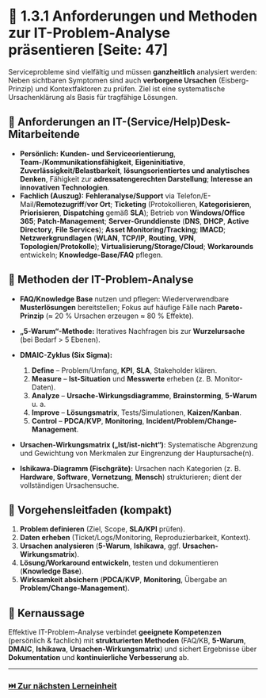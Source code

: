 # 🧠 1.3.1 Anforderungen und Methoden zur IT-Problem-Analyse präsentieren [Seite: 47]

Serviceprobleme sind vielfältig und müssen **ganzheitlich** analysiert werden: Neben sichtbaren Symptomen sind auch **verborgene Ursachen** (Eisberg-Prinzip) und Kontextfaktoren zu prüfen. Ziel ist eine systematische Ursachenklärung als Basis für tragfähige Lösungen. 

## 👤 Anforderungen an IT-(Service/Help)Desk-Mitarbeitende

* **Persönlich:** **Kunden- und Serviceorientierung**, **Team-/Kommunikationsfähigkeit**, **Eigeninitiative**, **Zuverlässigkeit/Belastbarkeit**, **lösungsorientiertes und analytisches Denken**, Fähigkeit zur **adressatengerechten Darstellung**; **Interesse an innovativen Technologien**. 
* **Fachlich (Auszug):** **Fehleranalyse/Support** via Telefon/E-Mail/**Remotezugriff**/**vor Ort**; **Ticketing** (Protokollieren, **Kategorisieren**, **Priorisieren**, **Dispatching** gemäß **SLA**); Betrieb von **Windows/Office 365**; **Patch-Management**; **Server-Grunddienste** (**DNS**, **DHCP**, **Active Directory**, **File Services**); **Asset Monitoring/Tracking**; **IMACD**; **Netzwerkgrundlagen** (**WLAN**, **TCP/IP**, **Routing**, **VPN**, **Topologien/Protokolle**); **Virtualisierung/Storage/Cloud**; **Workarounds** entwickeln; **Knowledge-Base/FAQ** pflegen. 

## 🧰 Methoden der IT-Problem-Analyse

* **FAQ/Knowledge Base** nutzen und pflegen: Wiederverwendbare **Musterlösungen** bereitstellen; Fokus auf häufige Fälle nach **Pareto-Prinzip** (≈ 20 % Ursachen erzeugen ≈ 80 % Effekte). 
* **„5-Warum“-Methode:** Iteratives Nachfragen bis zur **Wurzelursache** (bei Bedarf > 5 Ebenen). 
* **DMAIC-Zyklus (Six Sigma):**

  1. **Define** – Problem/Umfang, **KPI**, **SLA**, Stakeholder klären.
  2. **Measure** – **Ist-Situation** und **Messwerte** erheben (z. B. Monitor-Daten).
  3. **Analyze** – **Ursache-Wirkungsdiagramme**, **Brainstorming**, **5-Warum** u. a.
  4. **Improve** – **Lösungsmatrix**, Tests/Simulationen, **Kaizen/Kanban**.
  5. **Control** – **PDCA/KVP**, **Monitoring**, **Incident/Problem/Change-Management**. 
* **Ursachen-Wirkungsmatrix („Ist/ist-nicht“)**: Systematische Abgrenzung und Gewichtung von Merkmalen zur Eingrenzung der Hauptursache(n). 
* **Ishikawa-Diagramm (Fischgräte):** Ursachen nach Kategorien (z. B. **Hardware**, **Software**, **Vernetzung**, **Mensch**) strukturieren; dient der vollständigen Ursachensuche. 

## 🧭 Vorgehensleitfaden (kompakt)

1. **Problem definieren** (Ziel, Scope, **SLA/KPI** prüfen). 
2. **Daten erheben** (Ticket/Logs/Monitoring, Reproduzierbarkeit, Kontext). 
3. **Ursachen analysieren** (**5-Warum**, **Ishikawa**, ggf. **Ursachen-Wirkungsmatrix**).
4. **Lösung/Workaround entwickeln**, testen und dokumentieren (**Knowledge Base**). 
5. **Wirksamkeit absichern** (**PDCA/KVP**, **Monitoring**, Übergabe an **Problem/Change-Management**). 

## 🎯 Kernaussage

Effektive IT-Problem-Analyse verbindet **geeignete Kompetenzen** (persönlich & fachlich) mit **strukturierten Methoden** (FAQ/KB, **5-Warum**, **DMAIC**, **Ishikawa**, **Ursachen-Wirkungsmatrix**) und sichert Ergebnisse über **Dokumentation** und **kontinuierliche Verbesserung** ab. 

---

### [⏭️ Zur nächsten Lerneinheit](./1.3.2_Monitoring_und_Einsatz_von_Analyse_und_Entstoerungsprotokolls_erlaeutern.md)
